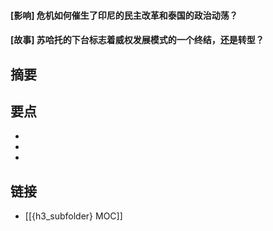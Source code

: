 #### [影响] 危机如何催生了印尼的民主改革和泰国的政治动荡？


#### [故事] 苏哈托的下台标志着威权发展模式的一个终结，还是转型？


## 摘要


## 要点

- 
- 
- 

## 链接

- [[{h3_subfolder} MOC]]
